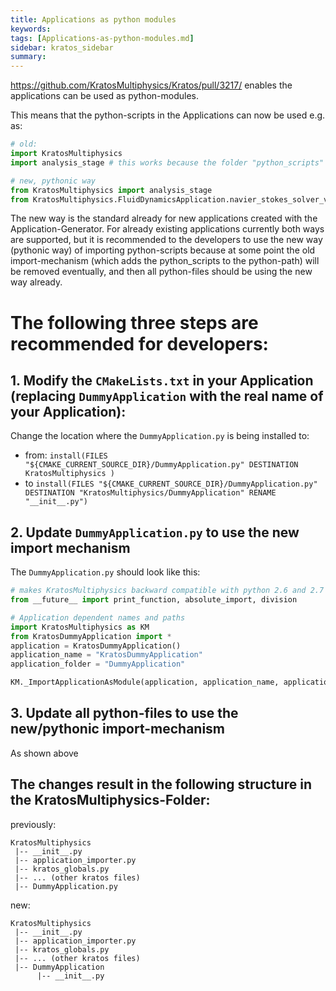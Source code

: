 ```yaml
---
title: Applications as python modules
keywords: 
tags: [Applications-as-python-modules.md]
sidebar: kratos_sidebar
summary: 
---
```


https://github.com/KratosMultiphysics/Kratos/pull/3217/ enables the applications can be used as python-modules.

This means that the python-scripts in the Applications can now be used e.g. as:
~~~py
# old:
import KratosMultiphysics
import analysis_stage # this works because the folder "python_scripts" is added to the python_path

# new, pythonic way
from KratosMultiphysics import analysis_stage
from KratosMultiphysics.FluidDynamicsApplication.navier_stokes_solver_vmsmonolithic import NavierStokesSolverMonolithic
~~~

The new way is the standard already for new applications created with the Application-Generator. For already existing applications currently both ways are supported, but it is recommended to the developers to use the new way (pythonic way) of importing python-scripts because at some point the old import-mechanism (which adds the python_scripts to the python-path) will be removed eventually, and then all python-files should be using the new way already.

# The following three steps are recommended for developers:
## 1. Modify the `CMakeLists.txt` in your Application (replacing `DummyApplication` with the real name of your Application):

Change the location where the `DummyApplication.py` is being installed to: 
- from: `install(FILES "${CMAKE_CURRENT_SOURCE_DIR}/DummyApplication.py" DESTINATION KratosMultiphysics )` 
- to `install(FILES "${CMAKE_CURRENT_SOURCE_DIR}/DummyApplication.py" DESTINATION "KratosMultiphysics/DummyApplication" RENAME "__init__.py")`

## 2. Update `DummyApplication.py` to use the new import mechanism

The `DummyApplication.py` should look like this:
~~~py
# makes KratosMultiphysics backward compatible with python 2.6 and 2.7
from __future__ import print_function, absolute_import, division

# Application dependent names and paths
import KratosMultiphysics as KM
from KratosDummyApplication import *
application = KratosDummyApplication()
application_name = "KratosDummyApplication"
application_folder = "DummyApplication"

KM._ImportApplicationAsModule(application, application_name, application_folder, __path__)
~~~

## 3. Update all python-files to use the new/pythonic import-mechanism
As shown above

## The changes result in the following structure in the **KratosMultiphysics**-Folder:

previously:
~~~
KratosMultiphysics
 |-- __init__.py
 |-- application_importer.py    
 |-- kratos_globals.py
 |-- ... (other kratos files)
 |-- DummyApplication.py
~~~
new:
~~~
KratosMultiphysics
 |-- __init__.py
 |-- application_importer.py    
 |-- kratos_globals.py
 |-- ... (other kratos files)
 |-- DummyApplication
      |-- __init__.py
~~~